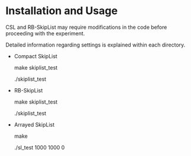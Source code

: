 # Installation and Usage

CSL and RB-SkipList may require modifications in the code before proceeding with the experiment.

Detailed information regarding settings is explained within each directory.

- Compact SkipList

  make skiplist_test

  ./skiplist_test

- RB-SkipList

  make skiplist_test

  ./skiplist_test

- Arrayed SkipList

  make

  ./sl_test 1000 1000 0
